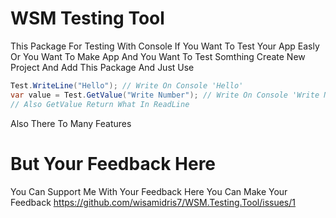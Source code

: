# WSM Testing Tool
This Package For Testing With Console
If You Want To Test Your App Easly
Or You Want To Make App And You
Want To Test Somthing Create New Project
And Add This Package
And Just Use

```c#
Test.WriteLine("Hello"); // Write On Console 'Hello'
var value = Test.GetValue("Write Number"); // Write On Console 'Write Number : '
// Also GetValue Return What In ReadLine

```

Also There To Many Features

# But Your Feedback Here
You Can Support Me With Your Feedback
Here You Can Make Your Feedback
https://github.com/wisamidris7/WSM.Testing.Tool/issues/1

